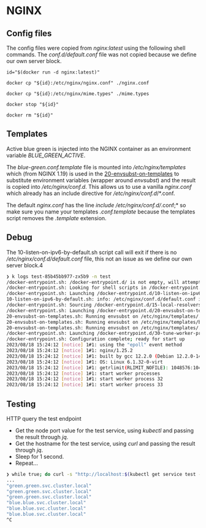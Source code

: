 # NGINX

## Config files

The config files were copied from *nginx:latest* using the following shell commands.
The *conf.d/default.conf* file was not copied because we define our own server block.

	id="$(docker run -d nginx:latest)"

	docker cp "${id}:/etc/nginx/nginx.conf" ./nginx.conf

	docker cp "${id}:/etc/nginx/mime.types" ./mime.types

	docker stop "${id}"

	docker rm "${id}"

## Templates

Active blue green is injected into the NGINX container as an environment variable *BLUE_GREEN_ACTIVE*.

The *blue-green.conf.template* file is mounted into */etc/nginx/templates* which (from NGINX 1.19) is used in the [20-envsubst-on-templates](https://github.com/nginxinc/docker-nginx/blob/master/mainline/debian/20-envsubst-on-templates.sh) to substitute environment variables (wrapper around *envsubst*) and the result is copied into */etc/nginx/conf.d*. This allows us to use a vanilla *nginx.conf* which already has an include directive for */etc/nginx/conf.d*/*.conf.

The default *nginx.conf* has the line *include /etc/nginx/conf.d/*.conf;* so make sure you name your templates *<name>.conf.template* because the templates script removes the *.template* extension.

## Debug

The 10-listen-on-ipv6-by-default.sh script call will exit if there is no */etc/nginx/conf.d/default.conf* file, this not an issue as we define our own server block.4

```bash
❯ k logs test-85b45bb977-zx5b9 -n test
/docker-entrypoint.sh: /docker-entrypoint.d/ is not empty, will attempt to perform configuration
/docker-entrypoint.sh: Looking for shell scripts in /docker-entrypoint.d/
/docker-entrypoint.sh: Launching /docker-entrypoint.d/10-listen-on-ipv6-by-default.sh
10-listen-on-ipv6-by-default.sh: info: /etc/nginx/conf.d/default.conf is not a file or does not exist
/docker-entrypoint.sh: Sourcing /docker-entrypoint.d/15-local-resolvers.envsh
/docker-entrypoint.sh: Launching /docker-entrypoint.d/20-envsubst-on-templates.sh
20-envsubst-on-templates.sh: Running envsubst on /etc/nginx/templates/..data/blue-green.template to /etc/nginx/conf.d/..data/blue-green
20-envsubst-on-templates.sh: Running envsubst on /etc/nginx/templates/blue-green.template to /etc/nginx/conf.d/blue-green
20-envsubst-on-templates.sh: Running envsubst on /etc/nginx/templates/..2023_08_18_15_24_03.1213993371/blue-green.template to /etc/nginx/conf.d/..2023_08_18_15_24_03.1213993371/blue-green
/docker-entrypoint.sh: Launching /docker-entrypoint.d/30-tune-worker-processes.sh
/docker-entrypoint.sh: Configuration complete; ready for start up
2023/08/18 15:24:12 [notice] 1#1: using the "epoll" event method
2023/08/18 15:24:12 [notice] 1#1: nginx/1.25.2
2023/08/18 15:24:12 [notice] 1#1: built by gcc 12.2.0 (Debian 12.2.0-14) 
2023/08/18 15:24:12 [notice] 1#1: OS: Linux 6.1.32-0-virt
2023/08/18 15:24:12 [notice] 1#1: getrlimit(RLIMIT_NOFILE): 1048576:1048576
2023/08/18 15:24:12 [notice] 1#1: start worker processes
2023/08/18 15:24:12 [notice] 1#1: start worker process 32
2023/08/18 15:24:12 [notice] 1#1: start worker process 33
```

## Testing

HTTP query the test endpoint 

- Get the node port value for the test service, using *kubectl* and passing the result through *jq*.
- Get the hostname for the test service, using *curl* and passing the result through *jq*.
- Sleep for 1 second.
- Repeat...

```bash
❯ while true; do curl -s "http://localhost:$(kubectl get service test -n test -o json | jq '.spec.ports[0].nodePort')/test/" | jq '.host.hostname'; sleep 1; done 
...
"green.green.svc.cluster.local"
"green.green.svc.cluster.local"
"green.green.svc.cluster.local"
"blue.blue.svc.cluster.local"
"blue.blue.svc.cluster.local"
"blue.blue.svc.cluster.local"
^C
```
